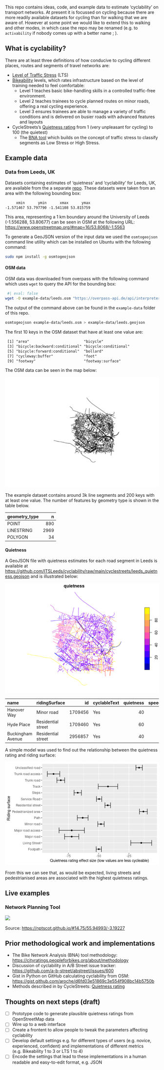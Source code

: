
This repo contains ideas, code, and example data to estimate
‘cyclability’ on transport networks. At present it is focussed on
cycling because there are more readily available datasets for cycling
than for walking that we are aware of. However at some point we would
like to extend this to walking and other modes, in which case the repo
may be renamed (e.g. to `activability` if nobody comes up with a better
name ; ).

## What is cyclability?

There are at least three definitions of how conducive to cycling
different places, routes and segments of travel networks are:

- [Level of Traffic
  Stress](https://docs.conveyal.com/learn-more/traffic-stress) (LTS)
- [Bikeability](https://www.britishcycling.org.uk/cycletraining/article/ct20110111-cycletraining-What-is-Bikeability-0)
  levels, which rates infrastructure based on the level of training
  needed to feel comfortable:
  - Level 1 teaches basic bike-handling skills in a controlled
    traffic-free environment.
  - Level 2 teaches trainees to cycle planned routes on minor roads,
    offering a real cycling experience.
  - Level 3 ensures trainees are able to manage a variety of traffic
    conditions and is delivered on busier roads with advanced features
    and layouts
- CycleStreets’s [Quietness
  rating](https://www.cyclestreets.net/help/journey/howitworks/#quietness)
  from 1 (very unpleasant for cycling) to 100 (the quietest)
  - The [BNA tool](https://bna.peopleforbikes.org/#/) which builds on
    the concept of traffic stress to classify segments as Low Stress or
    High Stress.

## Example data

### Data from Leeds, UK

Datasets containing estimates of ‘quietness’ and ‘cyclability’ for
Leeds, UK, are available from the a separate
[repo](https://github.com/ITSLeeds/cyclability/). These datasets were
taken from an area with the following bounding box:

         xmin      ymin      xmax      ymax 
    -1.571467 53.797790 -1.541108 53.815759 

This area, representing a 1 km boundary around the University of Leeds
(-1.556288, 53.80677) can be seen in OSM at the following URL:
https://www.openstreetmap.org/#map=16/53.8068/-1.5563

To generate a GeoJSON version of the input data we used the
`osmtogeojson` command line utility which can be installed on Ubuntu
with the following command:

``` bash
sudo npm install -g osmtogeojson
```

#### OSM data

OSM data was downloaded from overpass with the following command which
uses `wget` to query the API for the bounding box:

``` bash
 #| eval: false
wget -O example-data/leeds.osm "https://overpass-api.de/api/interpreter?data=[out:xml][timeout:25];(way[highway](53.797790,-1.571467,53.815759,-1.541108);node(w););out body;>;out skel qt;"
```

The output of the command above can be found in the `example-data`
folder of this repo.

``` bash
osmtogeojson example-data/leeds.osm > example-data/leeds.geojson
```

<!-- Convert this to GeoJSON with the following command (requires `osmium-tool`): -->

The first 10 keys in the OSM dataset that have at least one value are:

     [1] "area"                         "bicycle"                     
     [3] "bicycle:backward:conditional" "bicycle:conditional"         
     [5] "bicycle:forward:conditional"  "bollard"                     
     [7] "cycleway:buffer"              "foot"                        
     [9] "footway"                      "footway:surface"             

The OSM data can be seen in the map below:

![](README_files/figure-commonmark/unnamed-chunk-6-1.png)

The example dataset contains around 3k line segments and 200 keys with
at least one value. The number of features by geometry type is shown in
the table below.

| geometry_type |    n |
|:--------------|-----:|
| POINT         |  890 |
| LINESTRING    | 2969 |
| POLYGON       |   34 |

#### Quietness

A GeoJSON file with quietness estimates for each road segment in Leeds
is available at
https://github.com/ITSLeeds/cyclability/raw/main/cyclestreets/leeds_quietness.geojson
and is illustrated below:

![](README_files/figure-commonmark/unnamed-chunk-8-1.png)

| name              | ridingSurface      |      id | cyclableText | quietness | speedMph | speedKmph | pause | color    |
|:------------------|:-------------------|--------:|:-------------|----------:|---------:|----------:|------:|:---------|
| Hanover Way       | Minor road         | 1709456 | Yes          |        40 |       16 |        26 |     0 | \#9295FF |
| Hyde Place        | Residential street | 1709460 | Yes          |        60 |       15 |        24 |     0 | \#B06840 |
| Buckingham Avenue | Residential street | 2956857 | Yes          |        40 |       15 |        24 |     0 | \#9295FF |

A simple model was used to find out the relationship between the
quietness rating and riding surface:

![](README_files/figure-commonmark/surface-quietness-1.png)

From this we can see that, as would be expected, living streets and
pedestrianised areas are associated with the highest quietness ratings.

## Live examples

### Network Planning Tool

![](https://user-images.githubusercontent.com/122299965/236216704-72d7a546-6d69-4a8b-97fd-eb29f4f51115.png)

Source: https://nptscot.github.io/#14.75/55.94993/-3.19227

## Prior methodological work and implementations

- The Bike Network Analysis (BNA) tool methodology:
  https://cityratings.peopleforbikes.org/about/methodology
- Discussion of cyclability in A/B Street issue tracker:
  https://github.com/a-b-street/abstreet/issues/600
- Gist in Python on GitHub calculating cyclability from OSM:
  https://gist.github.com/aroche/d6fd03e51869c3e554f908bc14b5750b
- Methods described in by CycleStreets: [Quietness
  rating](https://www.cyclestreets.net/help/journey/howitworks/#quietness)

## Thoughts on next steps (draft)

- [ ] Prototype code to generate plausible quietness ratings from
  OpenStreetMap data
- [ ] Wire up to a web interface
- [ ] Create a frontent to allow people to tweak the parameters
  affecting cyclability
- [ ] Develop default settings e.g. for different types of users
  (e.g. novice, experienced, confident) and implementations of different
  metrics (e.g. Bikeability 1 to 3 or LTS 1 to 4)
- [ ] Encode the settings that lead to these implementations in a human
  readable and easy-to-edit format, e.g. JSON
